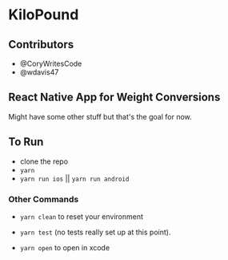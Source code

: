 # KiloPound

## Contributors

* @CoryWritesCode
* @wdavis47

## React Native App for Weight Conversions

Might have some other stuff but that's the goal for now.

## To Run

* clone the repo
* `yarn`
* `yarn run ios` || `yarn run android`

### Other Commands

* `yarn clean` to reset your environment

* `yarn test` (no tests really set up at this point).

* `yarn open` to open in xcode
